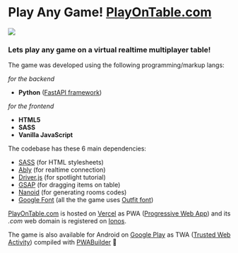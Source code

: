 # Play Any Game! [PlayOnTable.com](https://playontable.com/)

[![](https://gwu0gmqhaw3wrynk.public.blob.vercel-storage.com/other/thumbnail.png)](https://playontable.com/)

### Lets play any game on a virtual realtime multiplayer table!

The game was developed using the following programming/markup langs:

*for the backend*

- **Python** ([FastAPI framework](https://fastapi.tiangolo.com/))

*for the frontend*

- **HTML5**
- **SASS**
- **Vanilla JavaScript**

The codebase has these 6 main dependencies:

- [SASS](https://sass-lang.com/) (for HTML stylesheets)
- [Ably](https://ably.com/) (for realtime connection)
- [Driver.js](https://driverjs.com/) (for spotlight tutorial)
- [GSAP](https://gsap.com/) (for dragging items on table)
- [Nanoid](https://www.npmjs.com/package/nanoid) (for generating rooms codes)
- [Google Font](https://fonts.google.com/) (all the the game uses [Outfit font](https://fonts.google.com/specimen/Outfit))

[PlayOnTable.com](https://playontable.com/) is hosted on [Vercel](https://vercel.com/) as PWA ([Progressive Web App](https://developer.mozilla.org/en-US/docs/Web/Progressive_web_apps)) and its *.com* web domain is registered on [Ionos](https://www.ionos.it/).

The game is also available for Android on [Google Play](https://play.google.com/store/apps/details?id=com.playontable.app) as TWA ([Trusted Web Activity](https://developer.android.com/develop/ui/views/layout/webapps/trusted-web-activities)) compiled with [PWABuilder](https://www.pwabuilder.com/) 🚀